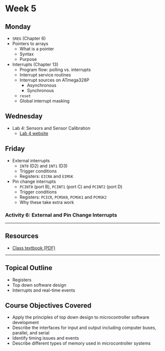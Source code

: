# Week 5

## Monday
- `SREG` (Chapter 6)
- Pointers to arrays
  - What is a pointer
  - Syntax
  - Purpose
- Interrupts (Chapter 13)
  - Program flow: polling vs. interrupts
  - Interrupt service routines
  - Interrupt sources on ATmega328P
    - Asynchronous
    - Synchronous
  - `reset`
  - Global interrupt masking

## Wednesday
- Lab 4: Sensors and Sensor Calibration
  - [Lab 4 website](https://doctor-pasquale.com/microcontrollers-lab-4/)

## Friday
- External interrupts
  - `INT0` (D2) and `INT1` (D3)
  - Trigger conditions
  - Registers: `EICRA` and `EIMSK`
- Pin change interrupts
  - `PCINT0` (port B), `PCINT1` (port C) and `PCINT2` (port D)
  - Trigger conditions
  - Registers: `PCICR`, `PCMSK0`, `PCMSK1` and `PCMSK2`
  - Why these take extra work

### Activity 6: External and Pin Change Interrupts

---

## Resources
- [Class textbook (PDF)](https://doctor-pasquale.com/wp-content/uploads/2021/02/The-Yellow-Book.pdf)

---

## Topical Outline
- Registers
- Top down software design
- Interrupts and real-time events

## Course Objectives Covered
- Apply the principles of top down design to microcontroller software development
- Describe the interfaces for input and output including computer buses, parallel, and serial
- Identify timing issues and events
- Describe different types of memory used in microcontroller systems
